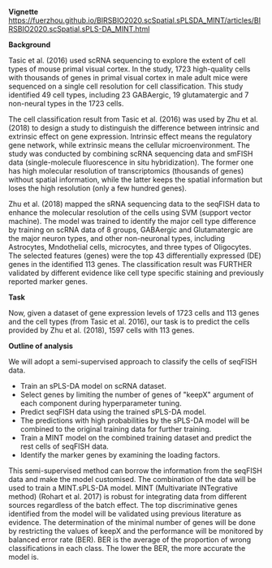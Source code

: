 **Vignette**
https://fuerzhou.github.io/BIRSBIO2020.scSpatial.sPLSDA_MINT/articles/BIRSBIO2020.scSpatial.sPLS-DA_MINT.html

**Background**

Tasic et al. (2016) used scRNA sequencing to explore the extent of cell types of mouse primal visual cortex. In the study, 1723 high-quality cells with thousands of genes in primal visual cortex in male adult mice were sequenced on a single cell resolution for cell classification. This study identified 49 cell types, including 23 GABAergic, 19 glutamatergic and 7 non-neural types in the 1723 cells.

The cell classification result from Tasic et al. (2016) was used by Zhu et al. (2018) to design a study to distinguish the difference between intrinsic and extrinsic effect on gene expression. Intrinsic effect means the regulatory gene network, while extrinsic means the cellular microenvironment. The study was conducted by combining scRNA sequencing data and smFISH data (single-molecule fluorescence in situ hybridization). The former one has high molecular resolution of transcriptomics (thousands of genes) without spatial information, while the latter keeps the spatial information but loses the high resolution (only a few hundred genes).

Zhu et al. (2018) mapped the sRNA sequencing data to the seqFISH data to enhance the molecular resolution of the cells using SVM (support vector machine). The model was trained to identify the major cell type difference by training on scRNA data of 8 groups, GABAergic and Glutamatergic are the major neuron types, and other non-neuronal types, including Astrocytes, Mndothelial cells, microcytes, and three types of Oligocytes. The selected features (genes) were the top 43 differentially expressed (DE) genes in the identified 113 genes. The classification result was FURTHER validated by different evidence like cell type specific staining and previously reported marker genes.

**Task**

Now, given a dataset of gene expression levels of 1723 cells and 113 genes and the cell types (from Tasic et al. 2016), our task is to predict the cells provided by Zhu et al. (2018), 1597 cells with 113 genes.

**Outline of analysis**

We will adopt a semi-supervised approach to classify the cells of seqFISH data.

- Train an sPLS-DA model on scRNA dataset.
- Select genes by limiting the number of genes of "keepX" argument of each component during hyperparameter tuning.
- Predict seqFISH data using the trained sPLS-DA model.
- The predictions with high probabilities by the sPLS-DA model will be combined to the original training data for further training.
- Train a MINT model on the combined training dataset and predict the rest cells of seqFISH data.
- Identify the marker genes by examining the loading factors.

This semi-supervised method can borrow the information from the seqFISH data and make the model customised. The combination of the data will be used to train a MINT.sPLS-DA model. MINT (Multivariate INTegrative method) (Rohart et al. 2017) is robust for integrating data from different sources regardless of the batch effect. The top discriminative genes identified from the model will be validated using previous literature as evidence. The determination of the minimal number of genes will be done by restricting the values of keepX and the performance will be monitored by balanced error rate (BER). BER is the average of the proportion of wrong classifications in each class. The lower the BER, the more accurate the model is.

